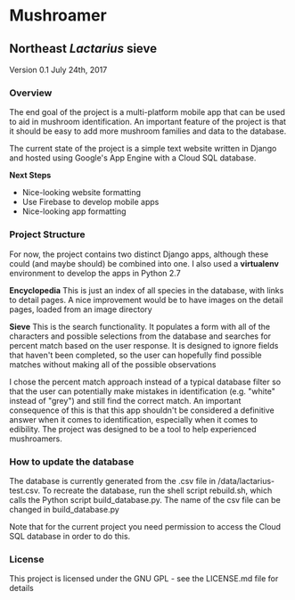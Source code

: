 # Mushroamer
## Northeast *Lactarius* sieve

Version 0.1
July 24th, 2017

### Overview

The end goal of the project is a multi-platform mobile app that can be used
to aid in mushroom identification. An important feature of the project is that
it should be easy to add more mushroom families and data to the database.

The current state of the project is a simple text website written in Django and
hosted using Google's App Engine with a Cloud SQL database. 

**Next Steps**
- Nice-looking website formatting
- Use Firebase to develop mobile apps
- Nice-looking app formatting


### Project Structure

For now, the project contains two distinct Django apps, although these could (and maybe should)
be combined into one. I also used a **virtualenv** environment to develop the apps in Python 2.7

**Encyclopedia**
This is just an index of all species in the database, with links to detail pages. A nice improvement
would be to have images on the detail pages, loaded from an image directory

**Sieve**
This is the search functionality. It populates a form with all of the characters and possible selections
from the database and searches for percent match based on the user response. It is designed to ignore fields
that haven't been completed, so the user can hopefully find possible matches without making all of the possible
observations

I chose the percent match approach instead of a typical database filter so that the user can potentially make mistakes
in identification (e.g. "white" instead of "grey") and still find the correct match. An important consequence of this
is that this app shouldn't be considered a definitive answer when it comes to identification, especially when it
comes to edibility. The project was designed to be a tool to help experienced mushroamers.


### How to update the database
The database is currently generated from the .csv file in /data/lactarius-test.csv. To recreate the database, run
the shell script rebuild.sh, which calls the Python script build_database.py. The name of the csv file can be changed
in build_database.py

Note that for the current project you need permission to access the Cloud SQL database in order to do this.


### License

This project is licensed under the GNU GPL - see the LICENSE.md file for details


